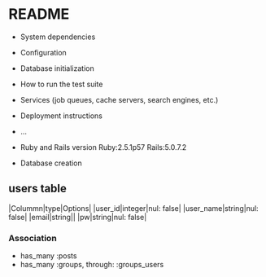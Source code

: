 # README


* System dependencies

* Configuration


* Database initialization

* How to run the test suite

* Services (job queues, cache servers, search engines, etc.)

* Deployment instructions

* ...

* Ruby and Rails version
  Ruby:2.5.1p57
  Rails:5.0.7.2

* Database creation

## users table

|Colummn|type|Options|
|user_id|integer|nul: false|
|user_name|string|nul: false|
|email|string||
|pw|string|nul: false|

### Association
- has_many :posts
- has_many :groups, through: :groups_users